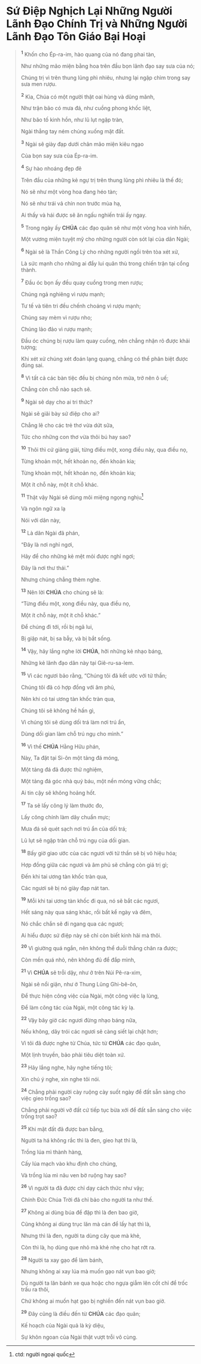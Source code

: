 # Sứ Điệp Nghịch Lại Những Người Lãnh Đạo Chính Trị và Những Người Lãnh Đạo Tôn Giáo Bại Hoại

> <sup><b>1</b></sup> Khốn cho Ép-ra-im, hào quang của nó đang phai tàn,
>
> Như những mão miện bằng hoa trên đầu bọn lãnh đạo say sưa của nó;
>
> Chúng trị vì trên thung lũng phì nhiêu, nhưng lại ngập chìm trong say sưa men rượu.
>
> <sup><b>2</b></sup> Kìa, Chúa có một người thật oai hùng và dũng mãnh,
>
> Như trận bão có mưa đá, như cuồng phong khốc liệt,
>
> Như bão tố kinh hồn, như lũ lụt ngập tràn,
>
> Ngài thẳng tay ném chúng xuống mặt đất.
>
> <sup><b>3</b></sup> Ngài sẽ giày đạp dưới chân mão miện kiêu ngạo
>
> Của bọn say sưa của Ép-ra-im.
>
> <sup><b>4</b></sup> Sự hào nhoáng đẹp đẽ
>
> Trên đầu của những kẻ ngự trị trên thung lũng phì nhiêu là thế đó;
>
> Nó sẽ như một vòng hoa đang héo tàn;
>
> Nó sẽ như trái vả chín non trước mùa hạ,
>
> Ai thấy và hái được sẽ ăn ngấu nghiến trái ấy ngay.
>
> <sup><b>5</b></sup> Trong ngày ấy **CHÚA** các đạo quân sẽ như một vòng hoa vinh hiển,
>
> Một vương miện tuyệt mỹ cho những người còn sót lại của dân Ngài;
>
> <sup><b>6</b></sup> Ngài sẽ là Thần Công Lý cho những người ngồi trên tòa xét xử,
>
> Là sức mạnh cho những ai đẩy lui quân thù trong chiến trận tại cổng thành.
>
> <sup><b>7</b></sup> Đầu óc bọn ấy đều quay cuồng trong men rượu;
>
> Chúng ngả nghiêng vì rượu mạnh;
>
> Tư tế và tiên tri đều chếnh choáng vì rượu mạnh;
>
> Chúng say mèm vì rượu nho;
>
> Chúng lảo đảo vì rượu mạnh;
>
> Đầu óc chúng bị rượu làm quay cuồng, nên chẳng nhận rõ được khải tượng;
>
> Khi xét xử chúng xét đoán lạng quạng, chẳng có thể phân biệt được đúng sai.
>
> <sup><b>8</b></sup> Vì tất cả các bàn tiệc đều bị chúng nôn mửa, trở nên ô uế;
>
> Chẳng còn chỗ nào sạch sẽ.
>
> <sup><b>9</b></sup> Ngài sẽ dạy cho ai tri thức?
>
> Ngài sẽ giãi bày sứ điệp cho ai?
>
> Chẳng lẽ cho các trẻ thơ vừa dứt sữa,
>
> Tức cho những con thơ vừa thôi bú hay sao?
>
> <sup><b>10</b></sup> Thôi thì cứ giảng giải, từng điều một, xong điều này, qua điều nọ,
>
> Từng khoản một, hết khoản nọ, đến khoản kia;
>
> Từng khoản một, hết khoản nọ, đến khoản kia;
>
> Một ít chỗ này, một ít chỗ khác.
>
> <sup><b>11</b></sup> Thật vậy Ngài sẽ dùng môi miệng ngọng nghịu[^1-3f2813ef-821a-47be-a83e-cc4b4ef99012]
>
> Và ngôn ngữ xa lạ
>
> Nói với dân này,
>
> <sup><b>12</b></sup> Là dân Ngài đã phán,
>
> “Đây là nơi nghỉ ngơi,
>
> Hãy để cho những kẻ mệt mỏi được nghỉ ngơi;
>
> Đây là nơi thư thái.”
>
> Nhưng chúng chẳng thèm nghe.
>
> <sup><b>13</b></sup> Nên lời **CHÚA** cho chúng sẽ là:
>
> “Từng điều một, xong điều này, qua điều nọ,
>
> Một ít chỗ này, một ít chỗ khác.”
>
> Để chúng đi tới, rồi bị ngã lui,
>
> Bị giập nát, bị sa bẫy, và bị bắt sống.
>
> <sup><b>14</b></sup> Vậy, hãy lắng nghe lời **CHÚA**, hỡi những kẻ nhạo báng,
>
> Những kẻ lãnh đạo dân này tại Giê-ru-sa-lem.
>
> <sup><b>15</b></sup> Vì các ngươi bảo rằng, “Chúng tôi đã kết ước với tử thần;
>
> Chúng tôi đã có hợp đồng với âm phủ,
>
> Nên khi có tai ương tàn khốc tràn qua,
>
> Chúng tôi sẽ không hề hấn gì,
>
> Vì chúng tôi sẽ dùng dối trá làm nơi trú ẩn,
>
> Dùng dối gian làm chỗ trú ngụ cho mình.”
>
> <sup><b>16</b></sup> Vì thế **CHÚA** Hằng Hữu phán,
>
> Này, Ta đặt tại Si-ôn một tảng đá móng,
>
> Một tảng đá đã được thử nghiệm,
>
> Một tảng đá góc nhà quý báu, một nền móng vững chắc;
>
> Ai tin cậy sẽ không hoảng hốt.
>
> <sup><b>17</b></sup> Ta sẽ lấy công lý làm thước đo,
>
> Lấy công chính làm dây chuẩn mực;
>
> Mưa đá sẽ quét sạch nơi trú ẩn của dối trá;
>
> Lũ lụt sẽ ngập tràn chỗ trú ngụ của dối gian.
>
> <sup><b>18</b></sup> Bấy giờ giao ước của các ngươi với tử thần sẽ bị vô hiệu hóa;
>
> Hợp đồng giữa các ngươi và âm phủ sẽ chẳng còn giá trị gì;
>
> Đến khi tai ương tàn khốc tràn qua,
>
> Các ngươi sẽ bị nó giày đạp nát tan.
>
> <sup><b>19</b></sup> Mỗi khi tai ương tàn khốc đi qua, nó sẽ bắt các ngươi,
>
> Hết sáng này qua sáng khác, rồi bất kể ngày và đêm,
>
> Nó chắc chắn sẽ đi ngang qua các ngươi;
>
> Ai hiểu được sứ điệp này sẽ chỉ còn biết kinh hãi mà thôi.
>
> <sup><b>20</b></sup> Vì giường quá ngắn, nên không thể duỗi thẳng chân ra được;
>
> Còn mền quá nhỏ, nên không đủ để đắp mình,
>
> <sup><b>21</b></sup> Vì **CHÚA** sẽ trỗi dậy, như ở trên Núi Pê-ra-xim,
>
> Ngài sẽ nổi giận, như ở Thung Lũng Ghi-bê-ôn,
>
> Để thực hiện công việc của Ngài, một công việc lạ lùng,
>
> Để làm công tác của Ngài, một công tác kỳ lạ.
>
> <sup><b>22</b></sup> Vậy bây giờ các ngươi đừng nhạo báng nữa,
>
> Nếu không, dây trói các ngươi sẽ càng siết lại chặt hơn;
>
> Vì tôi đã được nghe từ Chúa, tức từ **CHÚA** các đạo quân,
>
> Một lịnh truyền, bảo phải tiêu diệt toàn xứ.
>
> <sup><b>23</b></sup> Hãy lắng nghe, hãy nghe tiếng tôi;
>
> Xin chú ý nghe, xin nghe tôi nói.
>
> <sup><b>24</b></sup> Chẳng phải người cày ruộng cày suốt ngày để đất sẵn sàng cho việc gieo trồng sao?
>
> Chẳng phải người vỡ đất cứ tiếp tục bừa xới để đất sẵn sàng cho việc trồng trọt sao?
>
> <sup><b>25</b></sup> Khi mặt đất đã được ban bằng,
>
> Người ta há không rắc thì là đen, gieo hạt thì là,
>
> Trồng lúa mì thành hàng,
>
> Cấy lúa mạch vào khu định cho chúng,
>
> Và trồng lúa mì nâu ven bờ ruộng hay sao?
>
> <sup><b>26</b></sup> Vì người ta đã được chỉ dạy cách thức như vậy;
>
> Chính Đức Chúa Trời đã chỉ bảo cho người ta như thế.
>
> <sup><b>27</b></sup> Không ai dùng búa để đập thì là đen bao giờ,
>
> Cũng không ai dùng trục lăn mà cán để lấy hạt thì là,
>
> Nhưng thì là đen, người ta dùng cây que mà khẻ,
>
> Còn thì là, họ dùng que nhỏ mà khẻ nhẹ cho hạt rớt ra.
>
> <sup><b>28</b></sup> Người ta xay gạo để làm bánh,
>
> Nhưng không ai xay lúa mà muốn gạo nát vụn bao giờ;
>
> Dù người ta lăn bánh xe qua hoặc cho ngựa giẫm lên cốt chỉ để trốc trấu ra thôi,
>
> Chứ không ai muốn hạt gạo bị nghiền đến nát vụn bao giờ.
>
> <sup><b>29</b></sup> Đây cũng là điều đến từ **CHÚA** các đạo quân;
>
> Kế hoạch của Ngài quả là kỳ diệu,
>
> Sự khôn ngoan của Ngài thật vượt trỗi vô cùng.

[^1-3f2813ef-821a-47be-a83e-cc4b4ef99012]: ctd: người ngoại quốc
